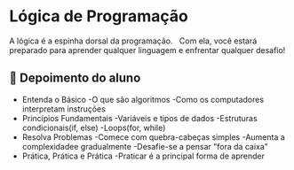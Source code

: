 # Lógica de Programação

A lógica é a espinha dorsal da programação. ⁣⁣⁣
⁣⁣⁣
Com ela, você estará preparado para aprender qualquer linguagem e enfrentar qualquer desafio!

## 💭 Depoimento do aluno
* Entenda o Básico
    -O que são algoritmos
    -Como os computadores interpretam instruções
* Princípios Fundamentais
    -Variáveis e tipos de dados
    -Estruturas condicionais(if, else)
    -Loops(for, while)
* Resolva Problemas
    -Comece com quebra-cabeças simples
    -Aumenta a complexidadee gradualmente
    -Desafie-se a pensar "fora da caixa"
* Prática, Prática e Prática
    -Praticar é a principal forma de aprender
